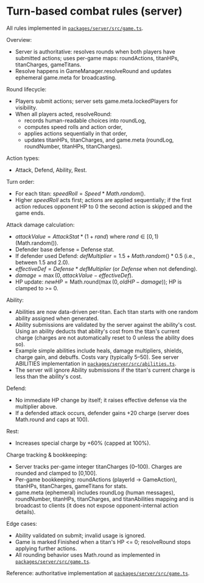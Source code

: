 # Turn-based combat rules (server)

All rules implemented in [`packages/server/src/game.ts`](packages/server/src/game.ts:1).

Overview:
- Server is authoritative: resolves rounds when both players have submitted actions; uses per-game maps: roundActions, titanHPs, titanCharges, gameTitans.
- Resolve happens in GameManager.resolveRound and updates ephemeral game.meta for broadcasting.

Round lifecycle:
- Players submit actions; server sets game.meta.lockedPlayers for visibility.
- When all players acted, resolveRound:
  - records human-readable choices into roundLog,
  - computes speed rolls and action order,
  - applies actions sequentially in that order,
  - updates titanHPs, titanCharges, and game.meta (roundLog, roundNumber, titanHPs, titanCharges).

Action types:
- Attack, Defend, Ability, Rest.

Turn order:
- For each titan: $speedRoll = Speed * Math.random()$.
- Higher $speedRoll$ acts first; actions are applied sequentially; if the first action reduces opponent HP to 0 the second action is skipped and the game ends.

Attack damage calculation:
- $attackValue = AttackStat * (1 + rand)$ where $rand \in [0,1)$ (Math.random()).
- Defender base defense = Defense stat.
- If defender used Defend: $defMultiplier = 1.5 + Math.random() * 0.5$ (i.e., between 1.5 and 2.0).
- $effectiveDef = Defense * defMultiplier$ (or $Defense$ when not defending).
- $damage = \max(0, attackValue - effectiveDef)$.
- HP update: $newHP = \text{Math.round}(\max(0, oldHP - damage))$; HP is clamped to >= 0.

Ability:
- Abilities are now data-driven per-titan. Each titan starts with one random ability assigned when generated.
- Ability submissions are validated by the server against the ability's cost. Using an ability deducts that ability's cost from the titan's current charge (charges are not automatically reset to 0 unless the ability does so).
- Example simple abilities include heals, damage multipliers, shields, charge gain, and debuffs. Costs vary (typically 5–50). See server ABILITIES implementation in [`packages/server/src/abilities.ts`](packages/server/src/abilities.ts:1).
- The server will ignore Ability submissions if the titan's current charge is less than the ability's cost.

Defend:
- No immediate HP change by itself; it raises effective defense via the multiplier above.
- If a defended attack occurs, defender gains +20 charge (server does Math.round and caps at 100).
 
Rest:
- Increases special charge by +60% (capped at 100%).

Charge tracking & bookkeeping:
- Server tracks per-game integer titanCharges (0–100). Charges are rounded and clamped to [0,100].
- Per-game bookkeeping: roundActions (playerId -> GameAction), titanHPs, titanCharges, gameTitans for stats.
- game.meta (ephemeral) includes roundLog (human messages), roundNumber, titanHPs, titanCharges, and titanAbilities mapping and is broadcast to clients (it does not expose opponent-internal action details).

Edge cases:
- Ability validated on submit; invalid usage is ignored.
- Game is marked Finished when a titan's HP <= 0; resolveRound stops applying further actions.
- All rounding behavior uses Math.round as implemented in [`packages/server/src/game.ts`](packages/server/src/game.ts:1).

Reference: authoritative implementation at [`packages/server/src/game.ts`](packages/server/src/game.ts:1).
